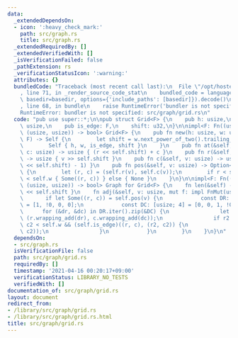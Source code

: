```yaml
---
data:
  _extendedDependsOn:
  - icon: ':heavy_check_mark:'
    path: src/graph.rs
    title: src/graph.rs
  _extendedRequiredBy: []
  _extendedVerifiedWith: []
  _isVerificationFailed: false
  _pathExtension: rs
  _verificationStatusIcon: ':warning:'
  attributes: {}
  bundledCode: "Traceback (most recent call last):\n  File \"/opt/hostedtoolcache/Python/3.9.4/x64/lib/python3.9/site-packages/onlinejudge_verify/documentation/build.py\"\
    , line 71, in _render_source_code_stat\n    bundled_code = language.bundle(stat.path,\
    \ basedir=basedir, options={'include_paths': [basedir]}).decode()\n  File \"/opt/hostedtoolcache/Python/3.9.4/x64/lib/python3.9/site-packages/onlinejudge_verify/languages/user_defined.py\"\
    , line 68, in bundle\n    raise RuntimeError('bundler is not specified: {}'.format(path.as_posix()))\n\
    RuntimeError: bundler is not specified: src/graph/grid.rs\n"
  code: "pub use super::*;\n\npub struct Grid<F> {\n    pub h: usize,\n    pub w:\
    \ usize,\n    pub is_edge: F,\n    shift: u32,\n}\n\nimpl<F: Fn((usize, usize),\
    \ (usize, usize)) -> bool> Grid<F> {\n    pub fn new(h: usize, w: usize, is_edge:\
    \ F) -> Self {\n        let shift = w.next_power_of_two().trailing_zeros();\n\
    \        Self { h, w, is_edge, shift }\n    }\n    pub fn at(&self, r: usize,\
    \ c: usize) -> usize { (r << self.shift) + c }\n    pub fn r(&self, v: usize)\
    \ -> usize { v >> self.shift }\n    pub fn c(&self, v: usize) -> usize { v & ((1\
    \ << self.shift) - 1) }\n    pub fn pos(&self, v: usize) -> Option<(usize, usize)>\
    \ {\n        let (r, c) = (self.r(v), self.c(v));\n        if r < self.h && c\
    \ < self.w { Some((r, c)) } else { None }\n    }\n}\n\nimpl<F: Fn((usize, usize),\
    \ (usize, usize)) -> bool> Graph for Grid<F> {\n    fn len(&self) -> usize { self.h\
    \ << self.shift }\n    fn adj(&self, v: usize, mut f: impl FnMut(usize)) {\n \
    \       if let Some((r, c)) = self.pos(v) {\n            const DR: [usize; 4]\
    \ = [1, !0, 0, 0];\n            const DC: [usize; 4] = [0, 0, 1, !0];\n      \
    \      for (&dr, &dc) in DR.iter().zip(&DC) {\n                let (r2, c2) =\
    \ (r.wrapping_add(dr), c.wrapping_add(dc));\n                if r2 < self.h &&\
    \ c2 < self.w && (self.is_edge)((r, c), (r2, c2)) {\n                    f(self.at(r2,\
    \ c2));\n                }\n            }\n        }\n    }\n}\n"
  dependsOn:
  - src/graph.rs
  isVerificationFile: false
  path: src/graph/grid.rs
  requiredBy: []
  timestamp: '2021-04-16 00:20:17+09:00'
  verificationStatus: LIBRARY_NO_TESTS
  verifiedWith: []
documentation_of: src/graph/grid.rs
layout: document
redirect_from:
- /library/src/graph/grid.rs
- /library/src/graph/grid.rs.html
title: src/graph/grid.rs
---
```

